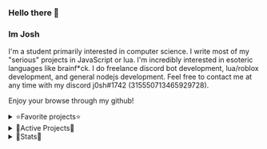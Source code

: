 ### Hello there 👋

### Im Josh

I'm a student primarily interested in computer science.
I write most of my "serious" projects in JavaScript or lua.
I'm incredibly interested in esoteric languages like brainf*ck.
I do freelance discord bot development, lua/roblox development, and general nodejs development.
Feel free to contact me at any time with my discord j0sh#1742 (315550713465929728).


Enjoy your browse through my github!

<details>
<summary>⭐️Favorite projects⭐️</summary>
<br>
Bftolua - Brainf*ck trans-compiler
</details>

<details>
<summary>🚄Active Projects🚄</summary>
<br>
BrainBoom - Brainf*ck fork meant to increase functionality
Oeaborus/Immortalis - Lua whitelisting utility
</details>

<details>
<summary>📕Stats📕</summary>
<br>

[![Stats](https://github-readme-stats.vercel.app/api?username=TesDevelopment&show_icons=true&count_private=true&theme=radical)]()

[![Top Langs](https://github-readme-stats.vercel.app/api/top-langs/?username=TesDevelopment&hide=css&layout=compact&theme=radical)]()
</details>
